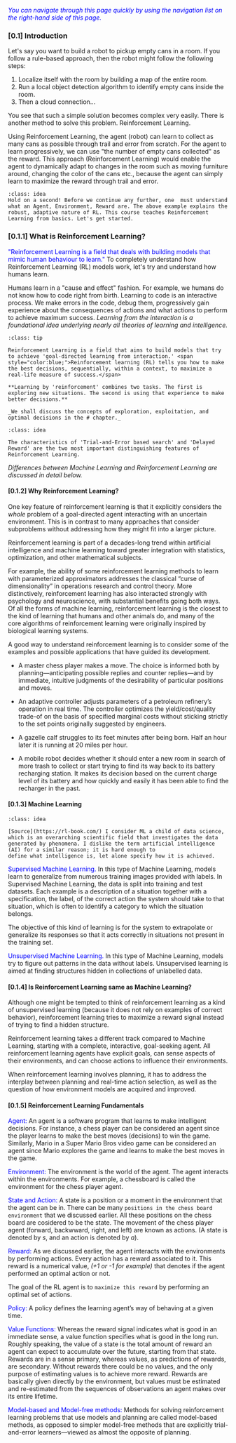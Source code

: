 <!-- #region -->
<span style="color:blue;">*You can navigate through this page quickly by using the navigation list on the right-hand side of this page.*</span>

### [0.1] Introduction

Let's say you want to build a robot to pickup empty cans in a room. If you follow a rule-based approach, then the robot might follow the following steps:
1. Localize itself with the room by building a map of the entire room.
2. Run a local object detection algorithm to identify empty cans inside the room.
3. Then a cloud connection...

You see that such a simple solution becomes complex very easily. 
There is another method to solve this problem. Reinforcement Learning.

Using Reinforcement Learning, the agent (robot) can learn to collect as many cans as possible through trail and error from scratch. <span class = 'blue'>For the agent to learn progressively, we can use "the number of empty cans collected" as the reward.</span> This approach (Reinforcement Learning) would enable the agent to dynamically adapt to changes in the room such as moving furniture around, changing the color of the cans etc., because the agent can simply learn to maximize the reward through trail and error.
```{admonition} Note
:class: idea
Hold on a second! Before we continue any further, one  must understand what an Agent, Environment, Reward are. The above example explains the robust, adaptive nature of RL. This course teaches Reinforcement Learning from basics. Let's get started.
```

### [0.1.1] What is Reinforcement Learning?

<span style="color:blue;">"Reinforcement Learning is a field that deals with building models that mimic human behaviour to learn."</span> To completely understand how Reinforcement Learning (RL) models work, let's try and understand how humans learn.

Humans learn in a "cause and effect" fashion. For example, we humans do not know how to code right from birth. Learning to code is an interactive process. We make errors in the code, debug them, progressively gain experience about the consequences of actions and what actions to perform to achieve maximum success. _Learning from the interaction is a foundational idea underlying nearly all theories of learning and intelligence._

```{admonition} What is Reinforcement Learning?
:class: tip

Reinforcement Learning is a field that aims to build models that try to achieve 'goal-directed learning from interaction.' <span style="color:blue;">Reinforcement learning (RL) tells you how to make the best decisions, sequentially, within a context, to maximize a real-life measure of success.</span>

**Learning by 'reinforcement' combines two tasks. The first is exploring new situations. The second is using that experience to make better decisions.**

_We shall discuss the concepts of exploration, exploitation, and optimal decisions in the # chapter._
```
```{admonition} Note
:class: idea

The characteristics of 'Trial-and-Error based search' and 'Delayed Reward' are the two most important distinguishing features of Reinforcement Learning.
```
_Differences between Machine Learning and Reinforcement Learning are discussed in detail below._

#### [0.1.2] Why Reinforcement Learning?

One key feature of reinforcement learning is that it explicitly considers the *whole* problem of a goal-directed agent interacting with an uncertain environment. This is in contrast to many approaches that consider subproblems without addressing how they might fit into a larger picture.

Reinforcement learning is part of a decades-long trend within artificial intelligence and machine learning toward greater integration with statistics, optimization, and other mathematical subjects.

For example, the ability of some reinforcement learning methods to learn with parameterized approximators addresses the classical “curse of dimensionality” in operations research and control theory. More distinctively, reinforcement learning has also interacted strongly with psychology and neuroscience, with substantial benefits going both ways. Of all the forms of machine learning, reinforcement learning is the closest to the kind of learning that humans and other animals do, and many of the core algorithms of reinforcement learning were originally inspired by biological learning systems.

A good way to understand reinforcement learning is to consider some of the examples and possible applications that have guided its development.
* A master chess player makes a move. The choice is informed both by planning—anticipating possible replies and counter replies—and by immediate, intuitive judgments of the desirability of particular positions and moves.<br>

* An adaptive controller adjusts parameters of a petroleum refinery’s operation in real time. The controller optimizes the yield/cost/quality trade-of on the basis of specified marginal costs without sticking strictly to the set points originally suggested by engineers.<br>

* A gazelle calf struggles to its feet minutes after being born. Half an hour later it is running at 20 miles per hour.<br>

* A mobile robot decides whether it should enter a new room in search of more trash to collect or start trying to find its way back to its battery recharging station. It makes its decision based on the current charge level of its battery and how quickly and easily it has been able to find the recharger in the past.<br>


#### [0.1.3] Machine Learning
```{admonition} Note
:class: idea

[Source](https://rl-book.com/) I consider ML a child of data science, which is an overarching scientific field that investigates the data generated by phenomena. I dislike the term artificial intelligence (AI) for a similar reason; it is hard enough to
define what intelligence is, let alone specify how it is achieved.
```
<span style="color:blue;">Supervised Machine Learning.</span>
In this type of Machine Learning, models learn to generalize from numerous training images provided with labels. In Supervised Machine Learning, the data is split into training and test datasets. Each example is a description of a situation together with a specification, the label, of the correct action the system should take to that situation, which is often to identify a category to which the situation belongs. 

The objective of this kind of learning is for the system to extrapolate or generalize its responses so that it acts correctly in situations not present in the training set.

<span style="color:blue;">Unsupervised Machine Learning.</span>
In this type of Machine Learning, models try to figure out patterns in the data without labels. Unsupervised learning is aimed at finding structures hidden in collections of unlabelled data.

#### [0.1.4] Is Reinforcement Learning same as Machine Learning?

Although one might be tempted to think of reinforcement learning as a kind of unsupervised learning (because it does not rely on examples of correct behavior), reinforcement learning tries to maximize a reward signal instead of trying to find a hidden structure.

Reinforcement learning takes a different track compared to Machine Learning, starting with a complete, interactive, goal-seeking agent. All reinforcement learning agents have explicit goals, can sense aspects of their environments, and can choose actions to influence their environments.

When reinforcement learning involves planning, it has to address the interplay between planning and real-time action selection, as well as the question of how environment models are acquired and improved.

#### [0.1.5] Reinforcement Learning Fundamentals
<span style="color:blue;">Agent:</span>
An agent is a software program that learns to make intelligent decisions. For instance, a chess player can be considered an agent since the player learns to make the best moves (decisions) to win the game. Similarly, Mario in a Super Mario Bros video game can be considered an agent since Mario explores the game and learns to make the best moves in the game.

<span style="color:blue;">Environment:</span>
The environment is the world of the agent. The agent interacts within the environments. For example, a chessboard is called the environment for the chess player agent.

<span style="color:blue;">State and Action:</span>
A state is a position or a moment in the environment that the agent can be in. There can be many `positions in the chess board environment` that we discussed earlier. All these positions on the chess board are cosidered to be the state. The movement of the chess player agent (forward, backwward, right, and left) are known as actions. (A state is denoted by $s$, and an action is denoted by $a$).

<span style="color:blue;">Reward:</span>
As we discussed earlier, the agent interacts with the environments by performing actions. Every action has a reward associated to it. This reward is a numerical value, _(+1 or -1 for example)_ that denotes if the agent performed an optimal action or not.

The goal of the RL agent is to `maximize this reward` by performing an optimal set of actions.

<span style="color:blue;">Policy:</span>
A policy defines the learning agent’s way of behaving at a given time.

<span style="color:blue;">Value Functions:</span>
Whereas the reward signal indicates what is good in an immediate sense, a value function specifies what is good in the long run. Roughly speaking, the value of a state is the total amount of reward an agent can expect to accumulate over the future, starting from that state. Rewards are in a sense primary, whereas values, as predictions of rewards, are secondary. Without rewards there could be no values, and the only purpose of estimating values is to achieve more reward. Rewards are basically given directly by the environment, but values must be estimated and re-estimated from the sequences of observations an agent makes over its entire lifetime.

<span style="color:blue;">Model-based and Model-free methods:</span>
Methods for solving reinforcement learning problems that use models and planning are called model-based methods, as opposed to simpler model-free methods that are explicitly trial-and-error learners—viewed as almost the opposite of planning.
<!-- #endregion -->

